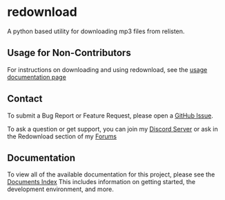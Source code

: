 # redownload
A python based utility for downloading mp3 files from relisten.

## Usage for Non-Contributors
For instructions on downloading and using redownload, see the [usage documentation page](usage.md)

## Contact
To submit a Bug Report or Feature Request, please open a [GitHub Issue](https://github.com/Morpheus636/redownload/issues/new).

To ask a question or get support, you can join my [Discord Server](https://discord.morpheus636.com) or ask in the Redownload section of my 
[Forums](https://forums.morpheus636.com)

## Documentation
To view all of the available documentation for this project, please see the [Documents Index](INDEX.md)
This includes information on getting started, the development environment, and more.
